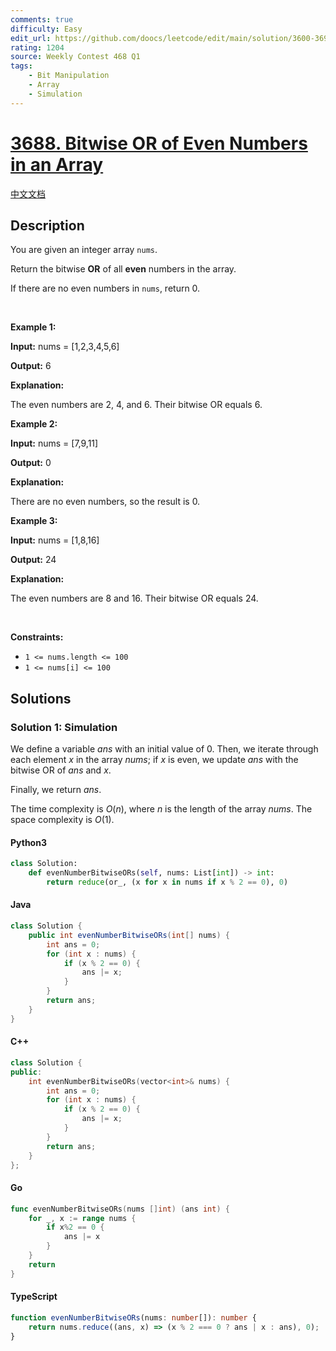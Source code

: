 ```yaml
---
comments: true
difficulty: Easy
edit_url: https://github.com/doocs/leetcode/edit/main/solution/3600-3699/3688.Bitwise%20OR%20of%20Even%20Numbers%20in%20an%20Array/README_EN.md
rating: 1204
source: Weekly Contest 468 Q1
tags:
    - Bit Manipulation
    - Array
    - Simulation
---
```


<!-- problem:start -->

# [3688. Bitwise OR of Even Numbers in an Array](https://leetcode.com/problems/bitwise-or-of-even-numbers-in-an-array)

[中文文档](/solution/3600-3699/3688.Bitwise%20OR%20of%20Even%20Numbers%20in%20an%20Array/README.md)

## Description

<!-- description:start -->

<p>You are given an integer array <code>nums</code>.</p>

<p>Return the bitwise <strong>OR</strong> of all <strong>even</strong> numbers in the array.</p>

<p>If there are no even numbers in <code>nums</code>, return 0.</p>

<p>&nbsp;</p>
<p><strong class="example">Example 1:</strong></p>

<div class="example-block">
<p><strong>Input:</strong> <span class="example-io">nums = [1,2,3,4,5,6]</span></p>

<p><strong>Output:</strong> <span class="example-io">6</span></p>

<p><strong>Explanation:</strong></p>

<p>The even numbers are 2, 4, and 6. Their bitwise OR equals 6.</p>
</div>

<p><strong class="example">Example 2:</strong></p>

<div class="example-block">
<p><strong>Input:</strong> <span class="example-io">nums = [7,9,11]</span></p>

<p><strong>Output:</strong> <span class="example-io">0</span></p>

<p><strong>Explanation:</strong></p>

<p>There are no even numbers, so the result is 0.</p>
</div>

<p><strong class="example">Example 3:</strong></p>

<div class="example-block">
<p><strong>Input:</strong> <span class="example-io">nums = [1,8,16]</span></p>

<p><strong>Output:</strong> <span class="example-io">24</span></p>

<p><strong>Explanation:</strong></p>

<p>The even numbers are 8 and 16. Their bitwise OR equals 24.</p>
</div>

<p>&nbsp;</p>
<p><strong>Constraints:</strong></p>

<ul>
	<li><code>1 &lt;= nums.length &lt;= 100</code></li>
	<li><code>1 &lt;= nums[i] &lt;= 100</code></li>
</ul>

<!-- description:end -->

## Solutions

<!-- solution:start -->

### Solution 1: Simulation

We define a variable $\textit{ans}$ with an initial value of 0. Then, we iterate through each element $x$ in the array $\textit{nums}$; if $x$ is even, we update $\textit{ans}$ with the bitwise OR of $\textit{ans}$ and $x$.

Finally, we return $\textit{ans}$.

The time complexity is $O(n)$, where $n$ is the length of the array $\textit{nums}$. The space complexity is $O(1)$.

<!-- tabs:start -->

#### Python3

```python
class Solution:
    def evenNumberBitwiseORs(self, nums: List[int]) -> int:
        return reduce(or_, (x for x in nums if x % 2 == 0), 0)
```

#### Java

```java
class Solution {
    public int evenNumberBitwiseORs(int[] nums) {
        int ans = 0;
        for (int x : nums) {
            if (x % 2 == 0) {
                ans |= x;
            }
        }
        return ans;
    }
}
```

#### C++

```cpp
class Solution {
public:
    int evenNumberBitwiseORs(vector<int>& nums) {
        int ans = 0;
        for (int x : nums) {
            if (x % 2 == 0) {
                ans |= x;
            }
        }
        return ans;
    }
};
```

#### Go

```go
func evenNumberBitwiseORs(nums []int) (ans int) {
	for _, x := range nums {
		if x%2 == 0 {
			ans |= x
		}
	}
	return
}
```

#### TypeScript

```ts
function evenNumberBitwiseORs(nums: number[]): number {
    return nums.reduce((ans, x) => (x % 2 === 0 ? ans | x : ans), 0);
}
```

<!-- tabs:end -->

<!-- solution:end -->

<!-- problem:end -->
